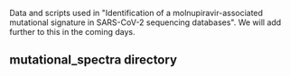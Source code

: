 Data and scripts used in "Identification of a molnupiravir-associated mutational signature in SARS-CoV-2 sequencing databases". We will add further to this in the coming days.

## mutational_spectra directory
